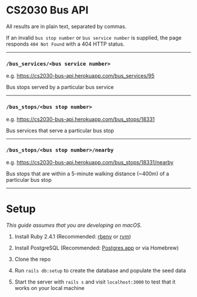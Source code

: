 # CS2030 Bus API

All results are in plain text, separated by commas.

If an invalid `bus stop number` or `bus service number` is supplied, the page responds `404 Not Found` with a 404 HTTP status.

---

### `/bus_services/<bus service number>`
e.g. https://cs2030-bus-api.herokuapp.com/bus_services/95

Bus stops served by a particular bus service

---

### `/bus_stops/<bus stop number>`
e.g. https://cs2030-bus-api.herokuapp.com/bus_stops/18331

Bus services that serve a particular bus stop

---

### `/bus_stops/<bus stop number>/nearby`
e.g. https://cs2030-bus-api.herokuapp.com/bus_stops/18331/nearby

Bus stops that are within a 5-minute walking distance (~400m) of a particular bus stop

---

# Setup

_This guide assumes that you are developing on macOS._

1. Install Ruby 2.4.1 (Recommended: [rbenv](https://github.com/rbenv/rbenv) or [rvm](https://rvm.io/))

1. Install PostgreSQL (Recommended: [Postgres.app](https://postgresapp.com/) or via Homebrew)

1. Clone the repo

1. Run `rails db:setup` to create the database and populate the seed data

1. Start the server with `rails s` and visit `localhost:3000` to test that it works on your local machine
